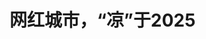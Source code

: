 <!DOCTYPE html>
<html lang="zh-CN">

<head>
    
<title>网红城市，“凉”于2025_腾讯新闻</title>
<meta name="keywords" content="网红城市,网红,荣昌,淄博,卤鹅,你不是一个人,天水,重庆,城市">
<meta name="description" content="在“网红城市”成为一个烂大街概念的年代，游客的体验阈值只会越来越高，传统的流量密码也会逐渐失效。      撰文丨熊志      2025年，又一个网红城市诞生了——重庆荣昌。      今年4月，....">
<meta name="author" content="腾讯网">
<meta name="copyright" content="Copyright 1998 - 2025 Tencent. All Rights Reserved">
<meta property="og:type" content="news" />

<meta property="og:title" content="网红城市，“凉”于2025_腾讯新闻" />
<meta property="og:description" content="在“网红城市”成为一个烂大街概念的年代，游客的体验阈值只会越来越高，传统的流量密码也会逐渐失效。      撰文丨熊志      2025年，又一个网红城市诞生了——重庆荣昌。      今年4月，...." />
<meta property="og:url" content="https://news.qq.com/rain/a/20250513A03TEJ00" />
<meta property="og:image" content="https://inews.gtimg.com/news_ls/OctgafJ1eeG1VM6Z_1aanmEsgdWn7JOp7bygckEW7y-YAAA_640330/0" />
<meta property="article:author" content="冰川思想库" />
<meta property="article:published_time" content="2025-05-13 11:33:02" />
<meta property="category" content="tech" />

<meta name="baidu-site-verification" content="jJeIJ5X7pP" />
    <meta charset="utf-8" />
<meta http-equiv="X-UA-Compatible" content="IE=Edge" />
<meta name="viewport" content="width=device-width, initial-scale=1, shrink-to-fit=no" />
<link rel="dns-prefetch" href="mat1.gtimg.com">
<link rel="dns-prefetch" href="i.news.qq.com">
<link rel="shortcut icon" href="https://mat1.gtimg.com/qqcdn/qqindex2021/favicon.ico">
<script nomodule="true" src="https://mat1.gtimg.com/qqcdn/qqindex2021/common-static/20240515201444/core3-37-1.min.js"></script>
<script>
  try {
    if (!window.IntersectionObserver) {
      var observerScript = document.createElement('script');
      observerScript.src = "https://mat1.gtimg.com/qqcdn/qqindex2021/common-static/20241024141058/intersection-observer-polyfill.js";
      document.head.appendChild(observerScript);
    }
  } catch (error) {}
</script>

<script>
  try {
    if (!Element.prototype.scrollTo) {
      var scrollScript = document.createElement('script');
      scrollScript.src = "https://mat1.gtimg.com/qqcdn/qqindex2021/common-static/20241025153001/scroll-behavior-polyfill.js";
      document.head.appendChild(scrollScript);
    }
  } catch (error) {}
</script>
<script>
  try {
    if ('scrollRestoration' in window.history) {
      window.history.scrollRestoration = 'manual';
    }
    window.isPcClient = Boolean(window.electron) && (
      window.navigator.userAgent.indexOf('pc-client') > 0 ||
      window.navigator.userAgent.indexOf('TencentNews') > 0
    );
  } catch {}
</script>
<script>
  try {
    if (window.isPcClient) {
      var bodyStyle = document.createElement('style');
      bodyStyle.innerText = 'body{ zoom: 0.95 }';
      document.head.appendChild(bodyStyle);
    }
  } catch {}
</script>
<script>
  window.DATA = {"url":"https://view.inews.qq.com/a/20250513A03TEJ00","article_id":"20250513A03TEJ00","article_type":"0","title":"网红城市，“凉”于2025","desc":"在“网红城市”成为一个烂大街概念的年代，游客的体验阈值只会越来越高，传统的流量密码也会逐渐失效。      撰文丨熊志      2025年，又一个网红城市诞生了——重庆荣昌。      今年4月，....","iNewsRecommendLevel":1,"abstract":"在“网红城市”成为一个烂大街概念的年代，游客的体验阈值只会越来越高，传统的流量密码也会逐渐失效。      撰文丨熊志      2025年，又一个网红城市诞生了——重庆荣昌。      今年4月，....","catalog1":"tech","ad_channel_sign":"tech","introduction":"","media":"冰川思想库","media_id":"5077623","pubtime":"2025-05-13 11:33:02","comment_id":"8411396376","political":0,"cmsId":"20250513A03TEJ00","cms_id":"20250513A03TEJ00","closeAllAd":0,"closeAllFavorite":false,"originContent":{"directory":{"ai_list":[{"desc":"网红城市荣昌的意外走红","link":"AIPOS_0"},{"desc":"网红城市整体降温现象","link":"AIPOS_1"},{"desc":"荣昌城市规模和人口情况","link":"AIPOS_2"}],"enable":1,"list":null},"key_points_show":["2025年，重庆荣昌因网红“甲亢哥”成为热门旅游目的地，五一假期接待游客234.5万人次，同比激增168.2%。","然而，网红城市如淄博、哈尔滨、天水等面临整体降温，孵化门槛越来越高，走红强度呈现趋势性衰减。","荣昌作为小城市，在卤鹅哥爆红后主动介入营销运作，提供宠客服务以延续热度。","另一方面，过度依赖流量经济会导致资源错配，加剧城市发展的结构性矛盾。","地方发展重心和资源投入重点应回归支柱产业，而非过度追求网红效应。"],"text":"\u003cdiv class=\"rich_media_content\"\u003e\u003c!--NO_AD_ERROR_5_1--\u003e\u003cp style=\"text-align: center\"\u003e\u003c!--IMG_0--\u003e\u003c/p\u003e\u003cp style=\"background-color: rgb(255, 255, 255); line-height: 1.5; margin-bottom: 28px; margin-left: 24px; margin-right: 24px; margin-top: 8px; padding: 0px; text-align: justify\"\u003e\u003cspan style=\"letter-spacing: 1px\"\u003e\u003cspan style=\"font-size: 18px\"\u003e\u003cspan style=\"color: rgb(104, 104, 104)\"\u003e\u003cspan style=\"background-color: rgb(247, 247, 247)\"\u003e在“网红城市”成为一个烂大街概念的年代，游客的体验阈值只会越来越高，传统的流量密码也会逐渐失效。\u003c/span\u003e\u003c/span\u003e\u003c/span\u003e\u003c/span\u003e\u003c/p\u003e\u003cp style=\"background-color: rgb(255, 255, 255); line-height: 2; margin-bottom: 18px; margin-left: 0px; margin-right: 0px; margin-top: 18px; padding: 0px; text-align: justify\"\u003e\u003c/p\u003e\u003cp style=\"background-color: rgb(255, 255, 255); line-height: 2; margin-bottom: 0px; margin-left: 8px; margin-right: 8px; margin-top: 0px; padding: 0px; text-align: justify\"\u003e\u003cspan style=\"letter-spacing: 1px\"\u003e\u003cspan style=\"font-size: 18px\"\u003e\u003cstrong\u003e\u003cspan style=\"color: rgb(62, 62, 62)\"\u003e\u003cspan style=\"background-color: rgb(255, 255, 255)\"\u003e撰文丨熊志\u003c/span\u003e\u003c/span\u003e\u003c/strong\u003e\u003c/span\u003e\u003c/span\u003e\u003c/p\u003e\u003cp style=\"background-color: rgb(255, 255, 255); line-height: 2; margin-bottom: 18px; margin-left: 0px; margin-right: 0px; margin-top: 18px; padding: 0px; text-align: justify\"\u003e\u003c/p\u003e\u003cp style=\"background-color: rgb(255, 255, 255); line-height: 2; margin-bottom: 0px; margin-left: 8px; margin-right: 8px; margin-top: 0px; padding: 0px; text-align: justify\"\u003e\u003cspan style=\"letter-spacing: 1px\"\u003e\u003cspan style=\"font-size: 18px\"\u003e\u003cspan style=\"color: rgb(47, 47, 47)\"\u003e\u003cspan style=\"background-color: rgb(255, 255, 255)\"\u003e2025年，又一个网红城市诞生了——重庆荣昌。\u003c/span\u003e\u003c/span\u003e\u003c/span\u003e\u003c/span\u003e\u003c/p\u003e\u003cp style=\"background-color: rgb(255, 255, 255); line-height: 2; margin-bottom: 18px; margin-left: 0px; margin-right: 0px; margin-top: 18px; padding: 0px; text-align: justify\"\u003e\u003c/p\u003e\u003cp style=\"background-color: rgb(255, 255, 255); line-height: 2; margin-bottom: 0px; margin-left: 8px; margin-right: 8px; margin-top: 0px; padding: 0px; text-align: justify\"\u003e\u003cspan style=\"letter-spacing: 1px\"\u003e\u003cspan style=\"font-size: 18px\"\u003e\u003cspan style=\"color: rgb(47, 47, 47)\"\u003e\u003cspan style=\"background-color: rgb(255, 255, 255)\"\u003e\u003c!--AIPOS_0--\u003e今年4月，重庆荣昌人林江，因五次跨城投喂网红“甲亢哥”受到关注，其投喂的“荣昌卤鹅”知名度迅速提升，成了爆款美食，荣昌也成为热门旅游目的地。\u003c/span\u003e\u003c/span\u003e\u003c/span\u003e\u003c/span\u003e\u003c/p\u003e\u003cp style=\"background-color: rgb(255, 255, 255); line-height: 2; margin-bottom: 18px; margin-left: 0px; margin-right: 0px; margin-top: 18px; padding: 0px; text-align: justify\"\u003e\u003c/p\u003e\u003cp style=\"background-color: rgb(255, 255, 255); line-height: 2; margin-bottom: 0px; margin-left: 8px; margin-right: 8px; margin-top: 0px; padding: 0px; text-align: justify\"\u003e\u003cspan style=\"letter-spacing: 1px\"\u003e\u003cspan style=\"font-size: 18px\"\u003e\u003cspan style=\"color: rgb(47, 47, 47)\"\u003e\u003cspan style=\"background-color: rgb(255, 255, 255)\"\u003e数据显示，\u003c/span\u003e\u003c/span\u003e\u003cstrong\u003e\u003cspan style=\"color: rgb(0, 66, 139)\"\u003e\u003cspan style=\"background-color: rgb(255, 255, 255)\"\u003e“五一”假期荣昌接待游客234.5万人次，同比激增168.2%；29万只卤鹅被抢购一空，销量暴涨752.53%；零售额突破20亿元，同比增幅达258%。\u003c/span\u003e\u003c/span\u003e\u003c/strong\u003e\u003c/span\u003e\u003c/span\u003e\u003c/p\u003e\u003cp style=\"background-color: rgb(255, 255, 255); line-height: 2; margin-bottom: 18px; margin-left: 0px; margin-right: 0px; margin-top: 18px; padding: 0px; text-align: justify\"\u003e\u003c/p\u003e\u003cp style=\"background-color: rgb(255, 255, 255); line-height: 2; margin-bottom: 0px; margin-left: 8px; margin-right: 8px; margin-top: 0px; padding: 0px; text-align: justify\"\u003e\u003cspan style=\"letter-spacing: 1px\"\u003e\u003cspan style=\"font-size: 18px\"\u003e\u003cspan style=\"color: rgb(47, 47, 47)\"\u003e\u003cspan style=\"background-color: rgb(255, 255, 255)\"\u003e“卤鹅哥”意外带来的泼天流量，让这座小城走红出圈，但\u003c!--AIPOS_1--\u003e从淄博烧烤的烟火升腾，到天水麻辣烫的热辣滚烫，2025年网红城市的整体降温，已成为不争的事实，其背后的扎心真相是，中小城市主导的文旅狂欢，正悄然走向式微。\u003c/span\u003e\u003c/span\u003e\u003c/span\u003e\u003c/span\u003e\u003c!--NO_AD_0--\u003e\u003c!--EOP_0--\u003e\u003c/p\u003e\u003c!--PARAGRAPH_0--\u003e\u003cp style=\"background-color: rgb(255, 255, 255); line-height: 2; margin-bottom: 18px; margin-left: 0px; margin-right: 0px; margin-top: 18px; padding: 0px; text-align: justify\"\u003e\u003c/p\u003e\u003ch1 style=\"line-height: 1.579; margin-bottom: 20px; margin-left: 0px; margin-right: 0px; margin-top: 20px; text-align: justify\"\u003e\u003c!--HPOS_0--\u003e\u003cstrong\u003e\u003cspan style=\"color: rgb(34, 34, 34)\"\u003e\u003cspan style=\"background-color: rgb(255, 255, 255)\"\u003e01\u003c/span\u003e\u003c/span\u003e\u003c/strong\u003e\u003c/h1\u003e\u003cp style=\"background-color: rgb(255, 255, 255); line-height: 2; margin-bottom: 18px; margin-left: 0px; margin-right: 0px; margin-top: 18px; padding: 0px; text-align: justify\"\u003e\u003c/p\u003e\u003cp style=\"background-color: rgb(255, 255, 255); line-height: 2; margin-bottom: 0px; margin-left: 8px; margin-right: 8px; margin-top: 0px; padding: 0px; text-align: justify\"\u003e\u003cspan style=\"letter-spacing: 1px\"\u003e\u003cspan style=\"font-size: 18px\"\u003e\u003cspan style=\"color: rgb(47, 47, 47)\"\u003e\u003cspan style=\"background-color: rgb(255, 255, 255)\"\u003e\u003c!--AIPOS_2--\u003e荣昌位于重庆最西边，到2015年才撤县设区。到2024年，荣昌全区的常住人口只有66.03万人，户籍人口数为83.1万人。也就是说，这是一个人口严重流失的小城市。\u003c/span\u003e\u003c/span\u003e\u003c/span\u003e\u003c/span\u003e\u003c/p\u003e\u003cp style=\"background-color: rgb(255, 255, 255); line-height: 2; margin-bottom: 18px; margin-left: 0px; margin-right: 0px; margin-top: 18px; padding: 0px; text-align: justify\"\u003e\u003c/p\u003e\u003cp style=\"background-color: rgb(255, 255, 255); line-height: 2; margin-bottom: 0px; margin-left: 8px; margin-right: 8px; margin-top: 0px; padding: 0px; text-align: justify\"\u003e\u003cspan style=\"letter-spacing: 1px\"\u003e\u003cspan style=\"font-size: 18px\"\u003e\u003cspan style=\"color: rgb(47, 47, 47)\"\u003e\u003cspan style=\"background-color: rgb(255, 255, 255)\"\u003e此次走红之前，提到荣昌，可能很多人都没听过它的名字，哪怕有特色卤鹅加持，其知名度和存在感依旧相当低。\u003c/span\u003e\u003c/span\u003e\u003c/span\u003e\u003c/span\u003e\u003c/p\u003e\u003cp style=\"background-color: rgb(255, 255, 255); line-height: 2; margin-bottom: 18px; margin-left: 0px; margin-right: 0px; margin-top: 18px; padding: 0px; text-align: justify\"\u003e\u003c/p\u003e\u003cp style=\"background-color: rgb(255, 255, 255); line-height: 2; margin-bottom: 0px; margin-left: 8px; margin-right: 8px; margin-top: 0px; padding: 0px; text-align: justify\"\u003e\u003cspan style=\"letter-spacing: 1px\"\u003e\u003cspan style=\"font-size: 18px\"\u003e\u003cspan style=\"color: rgb(47, 47, 47)\"\u003e\u003cspan style=\"background-color: rgb(255, 255, 255)\"\u003e所以，在“卤鹅哥”爆红之后，面对个体网红流量可能衍生的传播风险，当地并没有采取保守观望态度，而是主动介入进行营销运作。\u003c/span\u003e\u003c/span\u003e\u003cstrong\u003e\u003cspan style=\"color: rgb(0, 66, 139)\"\u003e\u003cspan style=\"background-color: rgb(255, 255, 255)\"\u003e当地主官甚至公开力挺“卤鹅哥”，“你不是一个人在战斗，全区人民都是你的后盾”。\u003c/span\u003e\u003c/span\u003e\u003c/strong\u003e\u003c/span\u003e\u003c/span\u003e\u003c!--NO_AD_1--\u003e\u003c!--EOP_1--\u003e\u003c/p\u003e\u003c!--PARAGRAPH_1--\u003e\u003cp style=\"background-color: rgb(255, 255, 255); line-height: 2; margin-bottom: 18px; margin-left: 0px; margin-right: 0px; margin-top: 18px; padding: 0px; text-align: justify\"\u003e\u003c/p\u003e\u003cp style=\"background-color: rgb(255, 255, 255); line-height: 2; margin-bottom: 0px; margin-left: 8px; margin-right: 8px; margin-top: 0px; padding: 0px; text-align: justify\"\u003e\u003cspan style=\"letter-spacing: 1px\"\u003e\u003cspan style=\"font-size: 18px\"\u003e\u003cspan style=\"color: rgb(47, 47, 47)\"\u003e\u003cspan style=\"background-color: rgb(255, 255, 255)\"\u003e荣昌的营销路数，和其他网红城市没有本质区别，主打的还是一个宠客，为外地慕名而来的游客提供情绪价值。\u003c/span\u003e\u003c/span\u003e\u003c/span\u003e\u003c/span\u003e\u003c/p\u003e\u003cp style=\"background-color: rgb(255, 255, 255); line-height: 2; margin-bottom: 18px; margin-left: 0px; margin-right: 0px; margin-top: 18px; padding: 0px; text-align: justify\"\u003e\u003c/p\u003e\u003cp style=\"background-color: rgb(255, 255, 255); line-height: 2; margin-bottom: 0px; margin-left: 8px; margin-right: 8px; margin-top: 0px; padding: 0px; text-align: justify\"\u003e\u003cspan style=\"letter-spacing: 1px\"\u003e\u003cspan style=\"font-size: 18px\"\u003e\u003cspan style=\"color: rgb(47, 47, 47)\"\u003e\u003cspan style=\"background-color: rgb(255, 255, 255)\"\u003e如公交免费，停车免费，旅游景点免门票等等。此外，当地还把机关食堂开放给游客，而根据报道，“五一”当天，就有近7000名游客挤爆荣昌政府食堂，吃掉了280盆米饭，超过1500斤猪肉，怒刷了一波存在感。\u003c/span\u003e\u003c/span\u003e\u003c/span\u003e\u003c/span\u003e\u003c!--NO_AD_2--\u003e\u003c!--EOP_2--\u003e\u003c/p\u003e\u003c!--PARAGRAPH_2--\u003e\u003cp style=\"background-color: rgb(255, 255, 255); line-height: 2; margin-bottom: 18px; margin-left: 0px; margin-right: 0px; margin-top: 18px; padding: 0px; text-align: justify\"\u003e\u003c/p\u003e\u003cp style=\"background-color: rgb(255, 255, 255); line-height: 2; margin-bottom: 0px; margin-left: 8px; margin-right: 8px; margin-top: 0px; padding: 0px; text-align: justify\"\u003e\u003cspan style=\"letter-spacing: 1px\"\u003e\u003cspan style=\"font-size: 18px\"\u003e\u003cstrong\u003e\u003cspan style=\"color: rgb(0, 66, 139)\"\u003e\u003cspan style=\"background-color: rgb(255, 255, 255)\"\u003e从籍籍无名的重庆小城，到现象级的流量焦点，荣昌以黑马之势出圈，成为2025年的第一个网红城市。\u003c/span\u003e\u003c/span\u003e\u003c/strong\u003e\u003c/span\u003e\u003c/span\u003e\u003c/p\u003e\u003cp style=\"background-color: rgb(255, 255, 255); line-height: 2; margin-bottom: 18px; margin-left: 0px; margin-right: 0px; margin-top: 18px; padding: 0px; text-align: justify\"\u003e\u003c/p\u003e\u003cp style=\"background-color: rgb(255, 255, 255); line-height: 2; margin-bottom: 0px; margin-left: 8px; margin-right: 8px; margin-top: 0px; padding: 0px; text-align: justify\"\u003e\u003cspan style=\"letter-spacing: 1px\"\u003e\u003cspan style=\"font-size: 18px\"\u003e\u003cspan style=\"color: rgb(47, 47, 47)\"\u003e\u003cspan style=\"background-color: rgb(255, 255, 255)\"\u003e但要论爆火的程度，和淄博、哈尔滨、天水等“前辈”相比，荣昌显然还差着一个等级。\u003c/span\u003e\u003c/span\u003e\u003c/span\u003e\u003c/span\u003e\u003c/p\u003e\u003cp style=\"background-color: rgb(255, 255, 255); line-height: 2; margin-bottom: 18px; margin-left: 0px; margin-right: 0px; margin-top: 18px; padding: 0px; text-align: justify\"\u003e\u003c/p\u003e\u003cp style=\"background-color: rgb(255, 255, 255); line-height: 2; margin-bottom: 0px; margin-left: 8px; margin-right: 8px; margin-top: 0px; padding: 0px; text-align: justify\"\u003e\u003cspan style=\"letter-spacing: 1px\"\u003e\u003cspan style=\"font-size: 18px\"\u003e\u003cspan style=\"color: rgb(47, 47, 47)\"\u003e\u003cspan style=\"background-color: rgb(255, 255, 255)\"\u003e这一方面是因为，荣昌城市规模、能级有限，游客接待容量存在天然上限，自然难以承载现象级流量潮的持续涌入。\u003c/span\u003e\u003c/span\u003e\u003c/span\u003e\u003c/span\u003e\u003c/p\u003e\u003cp style=\"background-color: rgb(255, 255, 255); line-height: 2; margin-bottom: 18px; margin-left: 0px; margin-right: 0px; margin-top: 18px; padding: 0px; text-align: justify\"\u003e\u003c/p\u003e\u003cp style=\"background-color: rgb(255, 255, 255); line-height: 2; margin-bottom: 0px; margin-left: 8px; margin-right: 8px; margin-top: 0px; padding: 0px; text-align: justify\"\u003e\u003cspan style=\"letter-spacing: 1px\"\u003e\u003cspan style=\"font-size: 18px\"\u003e\u003cspan style=\"color: rgb(47, 47, 47)\"\u003e\u003cspan style=\"background-color: rgb(255, 255, 255)\"\u003e另一方面在于，舆论营销的流量红利边际递减，网红城市的概念整体降温，后继者已经难以复制早期顶流城市破圈的盛况。\u003c/span\u003e\u003c/span\u003e\u003c/span\u003e\u003c/span\u003e\u003c/p\u003e\u003cp style=\"background-color: rgb(255, 255, 255); line-height: 2; margin-bottom: 18px; margin-left: 0px; margin-right: 0px; margin-top: 18px; padding: 0px; text-align: justify\"\u003e\u003c/p\u003e\u003ch1 style=\"line-height: 1.579; margin-bottom: 20px; margin-left: 0px; margin-right: 0px; margin-top: 20px; text-align: justify\"\u003e\u003c!--HPOS_1--\u003e\u003cstrong\u003e\u003cspan style=\"color: rgb(34, 34, 34)\"\u003e\u003cspan style=\"background-color: rgb(255, 255, 255)\"\u003e02\u003c/span\u003e\u003c/span\u003e\u003c/strong\u003e\u003c/h1\u003e\u003cp style=\"background-color: rgb(255, 255, 255); line-height: 2; margin-bottom: 18px; margin-left: 0px; margin-right: 0px; margin-top: 18px; padding: 0px; text-align: justify\"\u003e\u003c/p\u003e\u003cp style=\"background-color: rgb(255, 255, 255); line-height: 2; margin-bottom: 0px; margin-left: 8px; margin-right: 8px; margin-top: 0px; padding: 0px; text-align: justify\"\u003e\u003cspan style=\"letter-spacing: 1px\"\u003e\u003cspan style=\"font-size: 18px\"\u003e\u003cspan style=\"color: rgb(47, 47, 47)\"\u003e\u003cspan style=\"background-color: rgb(255, 255, 255)\"\u003e网红城市迎来整体降温，孵化门槛越来越高，且走红的强度出现趋势性衰减，这是流量经济和城市传播的规律使然。\u003c/span\u003e\u003c/span\u003e\u003c/span\u003e\u003c/span\u003e\u003c/p\u003e\u003cp style=\"background-color: rgb(255, 255, 255); line-height: 2; margin-bottom: 18px; margin-left: 0px; margin-right: 0px; margin-top: 18px; padding: 0px; text-align: justify\"\u003e\u003c/p\u003e\u003cp style=\"background-color: rgb(255, 255, 255); line-height: 2; margin-bottom: 0px; margin-left: 8px; margin-right: 8px; margin-top: 0px; padding: 0px; text-align: justify\"\u003e\u003cspan style=\"letter-spacing: 1px\"\u003e\u003cspan style=\"font-size: 18px\"\u003e\u003cspan style=\"color: rgb(47, 47, 47)\"\u003e\u003cspan style=\"background-color: rgb(255, 255, 255)\"\u003e像淄博、哈尔滨等城市爆火，且走红周期持续一两年，除了自身的资源禀赋、文旅部门营销得当等因素外，还有一个重要背景——\u003c/span\u003e\u003c/span\u003e\u003cstrong\u003e\u003cspan style=\"color: rgb(0, 66, 139)\"\u003e\u003cspan style=\"background-color: rgb(255, 255, 255)\"\u003e疫情期间被压抑的出行需求，管控放开后集中释放，形成报复性出游浪潮，为文旅市场提供了稳定的流量基础。\u003c/span\u003e\u003c/span\u003e\u003c/strong\u003e\u003c/span\u003e\u003c/span\u003e\u003c!--NO_AD_3--\u003e\u003c!--EOP_3--\u003e\u003c/p\u003e\u003c!--PARAGRAPH_3--\u003e\u003cp style=\"background-color: rgb(255, 255, 255); line-height: 2; margin-bottom: 18px; margin-left: 0px; margin-right: 0px; margin-top: 18px; padding: 0px; text-align: justify\"\u003e\u003c/p\u003e\u003cp style=\"background-color: rgb(255, 255, 255); line-height: 2; margin-bottom: 0px; margin-left: 8px; margin-right: 8px; margin-top: 0px; padding: 0px; text-align: justify\"\u003e\u003cspan style=\"letter-spacing: 1px\"\u003e\u003cspan style=\"font-size: 18px\"\u003e\u003cspan style=\"color: rgb(47, 47, 47)\"\u003e\u003cspan style=\"background-color: rgb(255, 255, 255)\"\u003e文旅流量积压的堰塞湖，经过两年已经基本释放完毕，那些新晋的网红城市，自然很难享受到淄博、哈尔滨的顶流待遇。\u003c/span\u003e\u003c/span\u003e\u003c/span\u003e\u003c/span\u003e\u003c/p\u003e\u003cp style=\"background-color: rgb(255, 255, 255); line-height: 2; margin-bottom: 18px; margin-left: 0px; margin-right: 0px; margin-top: 18px; padding: 0px; text-align: justify\"\u003e\u003c/p\u003e\u003cp style=\"background-color: rgb(255, 255, 255); line-height: 2; margin-bottom: 0px; margin-left: 8px; margin-right: 8px; margin-top: 0px; padding: 0px; text-align: justify\"\u003e\u003cspan style=\"letter-spacing: 1px\"\u003e\u003cspan style=\"font-size: 18px\"\u003e\u003cspan style=\"color: rgb(47, 47, 47)\"\u003e\u003cspan style=\"background-color: rgb(255, 255, 255)\"\u003e这些迅速走红的城市，其爆火路径往往并非源于创新文旅产品的推出，而是带有显著的偶然性与意外性。\u003c/span\u003e\u003c/span\u003e\u003c/span\u003e\u003c/span\u003e\u003c/p\u003e\u003cp style=\"background-color: rgb(255, 255, 255); line-height: 2; margin-bottom: 18px; margin-left: 0px; margin-right: 0px; margin-top: 18px; padding: 0px; text-align: justify\"\u003e\u003c/p\u003e\u003cp style=\"background-color: rgb(255, 255, 255); line-height: 2; margin-bottom: 0px; margin-left: 8px; margin-right: 8px; margin-top: 0px; padding: 0px; text-align: justify\"\u003e\u003cspan style=\"letter-spacing: 1px\"\u003e\u003cspan style=\"font-size: 18px\"\u003e\u003cspan style=\"color: rgb(47, 47, 47)\"\u003e\u003cspan style=\"background-color: rgb(255, 255, 255)\"\u003e淄博因大学生“特种兵”式旅游破圈，开封凭“王婆说媒”IP引爆话题，荣昌则借“卤鹅哥”现象走红网络。在这些偶然事件基础上，地方政府普遍通过宠客服务强化游客体验，试图延续热度。\u003c/span\u003e\u003c/span\u003e\u003c/span\u003e\u003c/span\u003e\u003c/p\u003e\u003cp style=\"background-color: rgb(255, 255, 255); line-height: 2; margin-bottom: 18px; margin-left: 0px; margin-right: 0px; margin-top: 18px; padding: 0px; text-align: justify\"\u003e\u003c/p\u003e\u003cp style=\"background-color: rgb(255, 255, 255); line-height: 2; margin-bottom: 0px; margin-left: 8px; margin-right: 8px; margin-top: 0px; padding: 0px; text-align: justify\"\u003e\u003cspan style=\"letter-spacing: 1px\"\u003e\u003cspan style=\"font-size: 18px\"\u003e\u003cstrong\u003e\u003cspan style=\"color: rgb(0, 66, 139)\"\u003e\u003cspan style=\"background-color: rgb(255, 255, 255)\"\u003e但不管如何变着花样提供情绪价值，本质上都是万变不离其宗。\u003c/span\u003e\u003c/span\u003e\u003c/strong\u003e\u003cspan style=\"color: rgb(34, 34, 34)\"\u003e\u003cspan style=\"background-color: rgb(255, 255, 255)\"\u003e对游客而言，模式化、套路化的营销策略，很容易造成审美疲劳，导致新鲜感下降。\u003c/span\u003e\u003c/span\u003e\u003c/span\u003e\u003c/span\u003e\u003c/p\u003e\u003cp style=\"background-color: rgb(255, 255, 255); line-height: 2; margin-bottom: 18px; margin-left: 0px; margin-right: 0px; margin-top: 18px; padding: 0px; text-align: justify\"\u003e\u003c/p\u003e\u003cp style=\"background-color: rgb(255, 255, 255); line-height: 2; margin-bottom: 0px; margin-left: 8px; margin-right: 8px; margin-top: 0px; padding: 0px; text-align: justify\"\u003e\u003cspan style=\"letter-spacing: 1px\"\u003e\u003cspan style=\"font-size: 18px\"\u003e\u003cspan style=\"color: rgb(47, 47, 47)\"\u003e\u003cspan style=\"background-color: rgb(255, 255, 255)\"\u003e在所有城市都在“争当网红”的时代，在“网红城市”成为一个烂大街概念的年代，游客的体验阈值只会越来越高，传统的流量密码也会逐渐失效。\u003c/span\u003e\u003c/span\u003e\u003c/span\u003e\u003c/span\u003e\u003c/p\u003e\u003cp style=\"background-color: rgb(255, 255, 255); line-height: 2; margin-bottom: 18px; margin-left: 0px; margin-right: 0px; margin-top: 18px; padding: 0px; text-align: justify\"\u003e\u003c/p\u003e\u003cp style=\"background-color: rgb(255, 255, 255); line-height: 2; margin-bottom: 0px; margin-left: 8px; margin-right: 8px; margin-top: 0px; padding: 0px; text-align: justify\"\u003e\u003cspan style=\"letter-spacing: 1px\"\u003e\u003cspan style=\"font-size: 18px\"\u003e\u003cspan style=\"color: rgb(47, 47, 47)\"\u003e\u003cspan style=\"background-color: rgb(255, 255, 255)\"\u003e当然，网红城市的降温，还有一个不容忽视的原因。\u003c/span\u003e\u003c/span\u003e\u003c/span\u003e\u003c/span\u003e\u003c/p\u003e\u003cp style=\"background-color: rgb(255, 255, 255); line-height: 2; margin-bottom: 18px; margin-left: 0px; margin-right: 0px; margin-top: 18px; padding: 0px; text-align: justify\"\u003e\u003c/p\u003e\u003cp style=\"background-color: rgb(255, 255, 255); line-height: 2; margin-bottom: 0px; margin-left: 8px; margin-right: 8px; margin-top: 0px; padding: 0px; text-align: justify\"\u003e\u003cspan style=\"letter-spacing: 1px\"\u003e\u003cspan style=\"font-size: 18px\"\u003e\u003cspan style=\"color: rgb(47, 47, 47)\"\u003e\u003cspan style=\"background-color: rgb(255, 255, 255)\"\u003e那些后发追赶却始终未能破圈的城市，尽管没有像淄博、哈尔滨那样，体验一把顶流的待遇，但却从它们身上，目睹了文旅流量经济的本质困境：\u003c/span\u003e\u003c/span\u003e\u003cstrong\u003e\u003cspan style=\"color: rgb(0, 66, 139)\"\u003e\u003cspan style=\"background-color: rgb(255, 255, 255)\"\u003e网红城市只是看着热闹，实则往往是“旺丁不旺财”。\u003c/span\u003e\u003c/span\u003e\u003c/strong\u003e\u003c/span\u003e\u003c/span\u003e\u003c/p\u003e\u003cp style=\"background-color: rgb(255, 255, 255); line-height: 2; margin-bottom: 18px; margin-left: 0px; margin-right: 0px; margin-top: 18px; padding: 0px; text-align: justify\"\u003e\u003c/p\u003e\u003cp style=\"background-color: rgb(255, 255, 255); line-height: 2; margin-bottom: 0px; margin-left: 8px; margin-right: 8px; margin-top: 0px; padding: 0px; text-align: justify\"\u003e\u003cspan style=\"letter-spacing: 1px\"\u003e\u003cspan style=\"font-size: 18px\"\u003e\u003cspan style=\"color: rgb(47, 47, 47)\"\u003e\u003cspan style=\"background-color: rgb(255, 255, 255)\"\u003e比如淄博2023年“五一”爆红，大批游客涌入，但当年上半年GDP同比增长只有5.3%，跑输5.5%的全国平均增速。2024年上半年爆火的哈尔滨，GDP同比增长只有2.5%，明显不及预期。\u003c/span\u003e\u003c/span\u003e\u003c/span\u003e\u003c/span\u003e\u003c/p\u003e\u003cp style=\"background-color: rgb(255, 255, 255); line-height: 2; margin-bottom: 18px; margin-left: 0px; margin-right: 0px; margin-top: 18px; padding: 0px; text-align: justify\"\u003e\u003c/p\u003e\u003cp style=\"background-color: rgb(255, 255, 255); line-height: 2; margin-bottom: 0px; margin-left: 8px; margin-right: 8px; margin-top: 0px; padding: 0px; text-align: justify\"\u003e\u003cspan style=\"letter-spacing: 1px\"\u003e\u003cspan style=\"font-size: 18px\"\u003e\u003cspan style=\"color: rgb(47, 47, 47)\"\u003e\u003cspan style=\"background-color: rgb(255, 255, 255)\"\u003e流量和产值倒挂，泼天流量无法转化成实质性的经济增量，但要维持网络热度，却动辄需要举全城之力，透支行政资源……这一真相戳破之后，其他城市在网红城市的营销上，可能会慢慢失去“ALL in”式投入的决心。\u003c/span\u003e\u003c/span\u003e\u003c/span\u003e\u003c/span\u003e\u003c!--NO_AD_4--\u003e\u003c!--EOP_4--\u003e\u003c/p\u003e\u003c!--PARAGRAPH_4--\u003e\u003cp style=\"background-color: rgb(255, 255, 255); line-height: 2; margin-bottom: 18px; margin-left: 0px; margin-right: 0px; margin-top: 18px; padding: 0px; text-align: justify\"\u003e\u003c/p\u003e\u003ch1 style=\"line-height: 1.579; margin-bottom: 20px; margin-left: 0px; margin-right: 0px; margin-top: 20px; text-align: justify\"\u003e\u003c!--HPOS_2--\u003e\u003cstrong\u003e\u003cspan style=\"color: rgb(34, 34, 34)\"\u003e\u003cspan style=\"background-color: rgb(255, 255, 255)\"\u003e03\u003c/span\u003e\u003c/span\u003e\u003c/strong\u003e\u003c/h1\u003e\u003cp style=\"background-color: rgb(255, 255, 255); line-height: 2; margin-bottom: 18px; margin-left: 0px; margin-right: 0px; margin-top: 18px; padding: 0px; text-align: justify\"\u003e\u003c/p\u003e\u003cp style=\"background-color: rgb(255, 255, 255); line-height: 2; margin-bottom: 0px; margin-left: 8px; margin-right: 8px; margin-top: 0px; padding: 0px; text-align: justify\"\u003e\u003cspan style=\"letter-spacing: 1px\"\u003e\u003cspan style=\"font-size: 18px\"\u003e\u003cspan style=\"color: rgb(47, 47, 47)\"\u003e\u003cspan style=\"background-color: rgb(255, 255, 255)\"\u003e以城市规模的视角来看，可以发现，网红城市背后的结构性分化。\u003c/span\u003e\u003c/span\u003e\u003c/span\u003e\u003c/span\u003e\u003c/p\u003e\u003cp style=\"background-color: rgb(255, 255, 255); line-height: 2; margin-bottom: 18px; margin-left: 0px; margin-right: 0px; margin-top: 18px; padding: 0px; text-align: justify\"\u003e\u003c/p\u003e\u003cp style=\"background-color: rgb(255, 255, 255); line-height: 2; margin-bottom: 0px; margin-left: 8px; margin-right: 8px; margin-top: 0px; padding: 0px; text-align: justify\"\u003e\u003cspan style=\"letter-spacing: 1px\"\u003e\u003cspan style=\"font-size: 18px\"\u003e\u003cspan style=\"color: rgb(47, 47, 47)\"\u003e\u003cspan style=\"background-color: rgb(255, 255, 255)\"\u003e像一二线大城市，根本不需要额外地去过度营销，它们本身就自带流量，而陷入网红城市营销焦虑的，或者说，\u003c/span\u003e\u003c/span\u003e\u003cstrong\u003e\u003cspan style=\"color: rgb(0, 66, 139)\"\u003e\u003cspan style=\"background-color: rgb(255, 255, 255)\"\u003e为了维持网络热度而分外“用力”的，往往是那些知名度不够高，经济基础相对薄弱的中小城市。\u003c/span\u003e\u003c/span\u003e\u003c/strong\u003e\u003c/span\u003e\u003c/span\u003e\u003c/p\u003e\u003cp style=\"background-color: rgb(255, 255, 255); line-height: 2; margin-bottom: 18px; margin-left: 0px; margin-right: 0px; margin-top: 18px; padding: 0px; text-align: justify\"\u003e\u003c/p\u003e\u003cp style=\"background-color: rgb(255, 255, 255); line-height: 2; margin-bottom: 0px; margin-left: 8px; margin-right: 8px; margin-top: 0px; padding: 0px; text-align: justify\"\u003e\u003cspan style=\"letter-spacing: 1px\"\u003e\u003cspan style=\"font-size: 18px\"\u003e\u003cspan style=\"color: rgb(47, 47, 47)\"\u003e\u003cspan style=\"background-color: rgb(255, 255, 255)\"\u003e以淄博为例，它是传统老工业基地，还是资源枯竭型城市，长期以来都面临着传统石油化工产业转型阵痛。\u003c/span\u003e\u003c/span\u003e\u003c/span\u003e\u003c/span\u003e\u003c/p\u003e\u003cp style=\"background-color: rgb(255, 255, 255); line-height: 2; margin-bottom: 18px; margin-left: 0px; margin-right: 0px; margin-top: 18px; padding: 0px; text-align: justify\"\u003e\u003c/p\u003e\u003cp style=\"background-color: rgb(255, 255, 255); line-height: 2; margin-bottom: 0px; margin-left: 8px; margin-right: 8px; margin-top: 0px; padding: 0px; text-align: justify\"\u003e\u003cspan style=\"letter-spacing: 1px\"\u003e\u003cspan style=\"font-size: 18px\"\u003e\u003cspan style=\"color: rgb(47, 47, 47)\"\u003e\u003cspan style=\"background-color: rgb(255, 255, 255)\"\u003e此次走红的荣昌，一直也都缺少像样的支柱产业，人口净流出高达20万左右，所以对于此次意外走红，当地主官才会像抓住救命稻草一样，不惜承担个人网红流量反噬的风险，以超常规力度开展城市营销。\u003c/span\u003e\u003c/span\u003e\u003c/span\u003e\u003c/span\u003e\u003c/p\u003e\u003cp style=\"background-color: rgb(255, 255, 255); line-height: 2; margin-bottom: 18px; margin-left: 0px; margin-right: 0px; margin-top: 18px; padding: 0px; text-align: justify\"\u003e\u003c/p\u003e\u003cp style=\"background-color: rgb(255, 255, 255); line-height: 2; margin-bottom: 0px; margin-left: 8px; margin-right: 8px; margin-top: 0px; padding: 0px; text-align: justify\"\u003e\u003cspan style=\"letter-spacing: 1px\"\u003e\u003cspan style=\"font-size: 18px\"\u003e\u003cspan style=\"color: rgb(47, 47, 47)\"\u003e\u003cspan style=\"background-color: rgb(255, 255, 255)\"\u003e这种困境折射出广大中小城市的集体焦虑。\u003c/span\u003e\u003c/span\u003e\u003c/span\u003e\u003c/span\u003e\u003c/p\u003e\u003cp style=\"background-color: rgb(255, 255, 255); line-height: 2; margin-bottom: 18px; margin-left: 0px; margin-right: 0px; margin-top: 18px; padding: 0px; text-align: justify\"\u003e\u003c/p\u003e\u003cp style=\"background-color: rgb(255, 255, 255); line-height: 2; margin-bottom: 0px; margin-left: 8px; margin-right: 8px; margin-top: 0px; padding: 0px; text-align: justify\"\u003e\u003cspan style=\"letter-spacing: 1px\"\u003e\u003cspan style=\"font-size: 18px\"\u003e\u003cspan style=\"color: rgb(47, 47, 47)\"\u003e\u003cspan style=\"background-color: rgb(255, 255, 255)\"\u003e2010年到2020年间，国内近60%的普通地级市，出现了人口下降的趋势，其中有1/3左右城市的降幅在10%以上。淄博、鹤岗、天水、荣昌等地，莫不是如此。\u003c/span\u003e\u003c/span\u003e\u003c/span\u003e\u003c/span\u003e\u003c/p\u003e\u003cp style=\"background-color: rgb(255, 255, 255); line-height: 2; margin-bottom: 18px; margin-left: 0px; margin-right: 0px; margin-top: 18px; padding: 0px; text-align: justify\"\u003e\u003c/p\u003e\u003cp style=\"background-color: rgb(255, 255, 255); line-height: 2; margin-bottom: 0px; margin-left: 8px; margin-right: 8px; margin-top: 0px; padding: 0px; text-align: justify\"\u003e\u003cspan style=\"letter-spacing: 1px\"\u003e\u003cspan style=\"font-size: 18px\"\u003e\u003cspan style=\"color: rgb(47, 47, 47)\"\u003e\u003cspan style=\"background-color: rgb(255, 255, 255)\"\u003e一方面，它们缺少支柱产业，经济增长没有有力抓手，在互联网上长期是小透明的状态，面临人口流失的困境，对于出圈的渴望程度很高，寄希望于一夜爆火来逆天改命。\u003c/span\u003e\u003c/span\u003e\u003c/span\u003e\u003c/span\u003e\u003c/p\u003e\u003cp style=\"background-color: rgb(255, 255, 255); line-height: 2; margin-bottom: 18px; margin-left: 0px; margin-right: 0px; margin-top: 18px; padding: 0px; text-align: justify\"\u003e\u003c/p\u003e\u003cp style=\"background-color: rgb(255, 255, 255); line-height: 2; margin-bottom: 0px; margin-left: 8px; margin-right: 8px; margin-top: 0px; padding: 0px; text-align: justify\"\u003e\u003cspan style=\"letter-spacing: 1px\"\u003e\u003cspan style=\"font-size: 18px\"\u003e\u003cspan style=\"color: rgb(47, 47, 47)\"\u003e\u003cspan style=\"background-color: rgb(255, 255, 255)\"\u003e另一方面，过度依赖流量经济，以至于在城市营销上的用力过猛，动辄举全城投入到经济转化率低的领域，又会导致资源的错配，加剧城市发展的结构性矛盾。\u003c/span\u003e\u003c/span\u003e\u003c/span\u003e\u003c/span\u003e\u003c/p\u003e\u003cp style=\"background-color: rgb(255, 255, 255); line-height: 2; margin-bottom: 18px; margin-left: 0px; margin-right: 0px; margin-top: 18px; padding: 0px; text-align: justify\"\u003e\u003c/p\u003e\u003cp style=\"background-color: rgb(255, 255, 255); line-height: 2; margin-bottom: 0px; margin-left: 8px; margin-right: 8px; margin-top: 0px; padding: 0px; text-align: justify\"\u003e\u003cspan style=\"letter-spacing: 1px\"\u003e\u003cspan style=\"font-size: 18px\"\u003e\u003cstrong\u003e\u003cspan style=\"color: rgb(0, 66, 139)\"\u003e\u003cspan style=\"background-color: rgb(255, 255, 255)\"\u003e文旅流量的能见度高，容易被当成一种政绩展示。\u003c/span\u003e\u003c/span\u003e\u003c/strong\u003e\u003cspan style=\"color: rgb(34, 34, 34)\"\u003e\u003cspan style=\"background-color: rgb(255, 255, 255)\"\u003e但经过几年的演变，网红城市迎来集体降温，走红越来越难，大红大紫也越来越难，这会让越来越多的地方如梦初醒，认识到短期主义发展模式的巨大局限。\u003c/span\u003e\u003c/span\u003e\u003c/span\u003e\u003c/span\u003e\u003c/p\u003e\u003cp style=\"background-color: rgb(255, 255, 255); line-height: 2; margin-bottom: 18px; margin-left: 0px; margin-right: 0px; margin-top: 18px; padding: 0px; text-align: justify\"\u003e\u003c/p\u003e\u003cp style=\"background-color: rgb(255, 255, 255); line-height: 2; margin-bottom: 0px; margin-left: 8px; margin-right: 8px; margin-top: 0px; padding: 0px; text-align: justify\"\u003e\u003cspan style=\"letter-spacing: 1px\"\u003e\u003cspan style=\"font-size: 18px\"\u003e\u003cspan style=\"color: rgb(47, 47, 47)\"\u003e\u003cspan style=\"background-color: rgb(255, 255, 255)\"\u003e说到底，流量经济不是一门长久生意。地方的发展重心，和资源投入的重点，还是要回到支柱产业上来。\u003c/span\u003e\u003c/span\u003e\u003c/span\u003e\u003c/span\u003e\u003c/p\u003e\u003cp style=\"background-color: rgb(255, 255, 255); line-height: 2; margin-bottom: 18px; margin-left: 0px; margin-right: 0px; margin-top: 18px; padding: 0px; text-align: justify\"\u003e\u003c/p\u003e\u003cp style=\"background-color: rgb(255, 255, 255); line-height: 1.5; margin-bottom: 0px; margin-left: 8px; margin-right: 8px; margin-top: 0px; padding: 0px; text-align: justify\"\u003e\u003cspan style=\"letter-spacing: 1px\"\u003e\u003cspan style=\"font-size: 18px\"\u003e\u003cspan style=\"color: rgb(104, 104, 104)\"\u003e\u003cspan style=\"background-color: rgb(255, 255, 255)\"\u003e*本文为冰川思想库原创文章，未经授权禁止转载，否则追究相关法律责任\u003c/span\u003e\u003c/span\u003e\u003c/span\u003e\u003c/span\u003e\u003c/p\u003e\u003cdiv powered-by=\"qqnews_ex-editor\"\u003e\u003c/div\u003e\u003cstyle\u003e.rich_media_content{--news-tabel-th-night-color: #444444;--news-font-day-color: #333;--news-font-night-color: #d9d9d9;--news-bottom-distance: 22px}.rich_media_content p:not([data-exeditor-arbitrary-box=image-box]){letter-spacing:.5px;line-height:30px;margin-bottom:var(--news-bottom-distance);word-wrap:break-word}.rich_media_content{color:var(--news-font-day-color);font-size:18px}@media(prefers-color-scheme:dark){body:not([data-weui-theme=light]):not([dark-mode-disable=true]) .rich_media_content p:not([data-exeditor-arbitrary-box=image-box]){letter-spacing:.5px;line-height:30px;margin-bottom:var(--news-bottom-distance);word-wrap:break-word}body:not([data-weui-theme=light]):not([dark-mode-disable=true]) .rich_media_content{color:var(--news-font-night-color)}}.data_color_scheme_dark .rich_media_content p:not([data-exeditor-arbitrary-box=image-box]){letter-spacing:.5px;line-height:30px;margin-bottom:var(--news-bottom-distance);word-wrap:break-word}.data_color_scheme_dark .rich_media_content{color:var(--news-font-night-color)}.data_color_scheme_dark .rich_media_content{font-size:18px}.rich_media_content p[data-exeditor-arbitrary-box=image-box]{margin-bottom:11px}.rich_media_content\u003ediv:not(.qnt-video),.rich_media_content\u003esection{margin-bottom:var(--news-bottom-distance)}.rich_media_content hr{margin-bottom:var(--news-bottom-distance)}.rich_media_content .link_list{margin:0;margin-top:20px;min-height:0!important}.rich_media_content blockquote{background:#f9f9f9;border-left:6px solid #ccc;margin:1.5em 10px;padding:.5em 10px}.rich_media_content blockquote p{margin-bottom:0!important}.data_color_scheme_dark .rich_media_content blockquote{background:#323232}@media(prefers-color-scheme:dark){body:not([data-weui-theme=light]):not([dark-mode-disable=true]) .rich_media_content blockquote{background:#323232}}.rich_media_content ol[data-ex-list]{--ol-start: 1;--ol-list-style-type: decimal;list-style-type:none;counter-reset:olCounter calc(var(--ol-start,1) - 1);position:relative}.rich_media_content ol[data-ex-list]\u003eli\u003e:first-child::before{content:counter(olCounter,var(--ol-list-style-type)) '. ';counter-increment:olCounter;font-variant-numeric:tabular-nums;display:inline-block}.rich_media_content ul[data-ex-list]{--ul-list-style-type: circle;list-style-type:none;position:relative}.rich_media_content ul[data-ex-list].nonUnicode-list-style-type\u003eli\u003e:first-child::before{content:var(--ul-list-style-type) ' ';font-variant-numeric:tabular-nums;display:inline-block;transform:scale(0.5)}.rich_media_content ul[data-ex-list].unicode-list-style-type\u003eli\u003e:first-child::before{content:var(--ul-list-style-type) ' ';font-variant-numeric:tabular-nums;display:inline-block;transform:scale(0.8)}.rich_media_content ol:not([data-ex-list]){padding-left:revert}.rich_media_content ul:not([data-ex-list]){padding-left:revert}.rich_media_content table{display:table;border-collapse:collapse;margin-bottom:var(--news-bottom-distance)}.rich_media_content table th,.rich_media_content table td{word-wrap:break-word;border:1px solid #ddd;white-space:nowrap;padding:2px 5px}.rich_media_content table th{font-weight:700;background-color:#f0f0f0;text-align:left}.rich_media_content table p{margin-bottom:0!important}.data_color_scheme_dark .rich_media_content table th{background:var(--news-tabel-th-night-color)}@media(prefers-color-scheme:dark){body:not([data-weui-theme=light]):not([dark-mode-disable=true]) .rich_media_content table th{background:var(--news-tabel-th-night-color)}}.rich_media_content .qqnews_image_desc,.rich_media_content p[type=om-image-desc]{line-height:20px!important;text-align:center!important;font-size:14px!important;color:#666!important}.rich_media_content div[data-exeditor-arbitrary-box=wrap]:not([data-exeditor-arbitrary-box-special-style]){max-width:100%}.rich_media_content .qqnews-content{--wmfont: 0;--wmcolor: transparent;font-size:var(--wmfont);color:var(--wmcolor);line-height:var(--wmfont)!important;margin-bottom:var(--wmfont)!important}.rich_media_content .qqnews_sign_emphasis{background:#f7f7f7}.rich_media_content .qqnews_sign_emphasis ol{word-wrap:break-word;border:none;color:#5c5c5c;line-height:28px;list-style:none;margin:14px 0 6px;padding:16px 15px 4px}.rich_media_content .qqnews_sign_emphasis p{margin-bottom:12px!important}.rich_media_content .qqnews_sign_emphasis ol\u003eli\u003ep{padding-left:30px}.rich_media_content .qqnews_sign_emphasis ol\u003eli{list-style:none}.rich_media_content .qqnews_sign_emphasis ol\u003eli\u003ep:first-child::before{margin-left:-30px;content:counter(olCounter,decimal) ''!important;counter-increment:olCounter!important;font-variant-numeric:tabular-nums!important;background:#37f;border-radius:2px;color:#fff;font-size:15px;font-style:normal;text-align:center;line-height:18px;width:18px;height:18px;margin-right:12px;position:relative;top:-1px}.data_color_scheme_dark .rich_media_content .qqnews_sign_emphasis{background:#262626}.data_color_scheme_dark .rich_media_content .qqnews_sign_emphasis ol\u003eli\u003ep{color:#a9a9a9}@media(prefers-color-scheme:dark){body:not([data-weui-theme=light]):not([dark-mode-disable=true]) .rich_media_content .qqnews_sign_emphasis{background:#262626}body:not([data-weui-theme=light]):not([dark-mode-disable=true]) .rich_media_content .qqnews_sign_emphasis ol\u003eli\u003ep{color:#a9a9a9}}.rich_media_content h1,.rich_media_content h2,.rich_media_content h3,.rich_media_content h4,.rich_media_content h5,.rich_media_content h6{margin-bottom:var(--news-bottom-distance);font-weight:700}.rich_media_content h1{font-size:20px}.rich_media_content h2,.rich_media_content h3{font-size:19px}.rich_media_content h4,.rich_media_content h5,.rich_media_content h6{font-size:18px}.rich_media_content li:empty{display:none}.rich_media_content ul,.rich_media_content ol{margin-bottom:var(--news-bottom-distance)}.rich_media_content div\u003ep:only-child{margin-bottom:0!important}.rich_media_content .cms-cke-widget-title-wrap p{margin-bottom:0!important}\u003c/style\u003e\u003c/div\u003e","version":"v2"},"originAttribute":{"IMG_0":{"bigOrigUrl":"https://inews.gtimg.com/news_bt/OAizn7pHYXdTsOOiJo98C9tvnJTyylPVa8FOli3cVzC6QAA/0","compressUrl":"https://inews.gtimg.com/news_bt/OAizn7pHYXdTsOOiJo98C9tvnJTyylPVa8FOli3cVzC6QAA/641","desc":"","fullPic":"1","height":427,"imgurl0":"https://inews.gtimg.com/news_bt/OAizn7pHYXdTsOOiJo98C9tvnJTyylPVa8FOli3cVzC6QAA/0","imgurl1000":"https://inews.gtimg.com/news_bt/OAizn7pHYXdTsOOiJo98C9tvnJTyylPVa8FOli3cVzC6QAA/1000","islong":0,"origUrl":"https://inews.gtimg.com/news_bt/OAizn7pHYXdTsOOiJo98C9tvnJTyylPVa8FOli3cVzC6QAA/641","size":301,"style":"display: inline-block; max-width: 100%; width: 100%","thumb":"https://inews.gtimg.com/news_bt/OAizn7pHYXdTsOOiJo98C9tvnJTyylPVa8FOli3cVzC6QAA_181x181s/0","url":"https://inews.gtimg.com/news_bt/OAizn7pHYXdTsOOiJo98C9tvnJTyylPVa8FOli3cVzC6QAA/641","width":640}},"selfDeclare":{"declare":"个人观点，仅供参考","id":2},"userAddress":"浙江","card":{"chlid":"5077623","chlname":"冰川思想库","desc":"汇聚思想，分享锐见。","icon":"http://inews.gtimg.com/newsapp_ls/0/875864416_200200/0","msgEntry":1,"uin":"ecc907ed2c32ada9a62941dc6d7e9df52f","update_frequency":"1747107182","vip_desc":"冰川思想库官方账号","vip_icon_night":"http://inews.gtimg.com/newsapp_ls/0/14876049528/0","vip_place":"left","vip_type":"30013","vip_icon":"http://inews.gtimg.com/newsapp_ls/0/14876049251/0","vip_type_new":"30013","suid":"8QMf2Hpa6Icduj3d","liveInfo":{},"cpLevel":1},"interationCount":{"like":40,"collect":38,"share":24},"payment_info":{"is_free_to_read":0,"need_pay":0,"pay_type":"","text_free_percent":0},"article_is_pay":false,"payment_column_info_v1":{"is_column_pay":false,"read_count_all":0},"tag_info_item":null,"contentWordsNum":2083,"extraProperty":{"FeedbackDetailDisableInsert":0,"zanSkinType":""},"relateWelfare":{},"aiSwitch":true,"isOversize":false,"videoArr":[]};
</script>
<script>
  window.channelInfo = {"channelConfig":{"channelNav":[{"_auto_id":"1","active_alien_img":"","alien_img":"","channel_id":"news_news_home","is_local":"0","link":"https://www.qq.com","name_cn":"首页","name_en":"home"},{"_auto_id":"2","active_alien_img":"","alien_img":"","channel_id":"news_news_top","is_local":"0","link":"","name_cn":"要闻","name_en":"news"},{"_auto_id":"4","active_alien_img":"","alien_img":"","channel_id":"news_news_bj","is_local":"1","link":"","name_cn":"北京","name_en":"bj"},{"_auto_id":"5","active_alien_img":"","alien_img":"","channel_id":"news_news_finance","is_local":"0","link":"","name_cn":"财经","name_en":"finance"},{"_auto_id":"6","active_alien_img":"","alien_img":"","channel_id":"news_news_tech","is_local":"0","link":"","name_cn":"科技","name_en":"tech"},{"_auto_id":"7","active_alien_img":"","alien_img":"","channel_id":"tv","is_local":"0","link":"https://v.qq.com/channel/tv/?ptag=qqnews","name_cn":"电视剧","name_en":"tv"},{"_auto_id":"8","active_alien_img":"","alien_img":"","channel_id":"news_news_qa","is_local":"0","link":"","name_cn":"热问","name_en":"qa"},{"_auto_id":"9","active_alien_img":"","alien_img":"","channel_id":"news_news_ent","is_local":"0","link":"","name_cn":"娱乐","name_en":"ent"},{"_auto_id":"10","active_alien_img":"","alien_img":"","channel_id":"variety","is_local":"0","link":"https://v.qq.com/channel/variety/?ptag=qqnews","name_cn":"综艺","name_en":"variety"},{"_auto_id":"11","active_alien_img":"","alien_img":"","channel_id":"news_news_sports","is_local":"0","link":"","name_cn":"体育","name_en":"sports"},{"_auto_id":"13","active_alien_img":"","alien_img":"","channel_id":"news_news_nba","is_local":"0","link":"","name_cn":"NBA","name_en":"nba"},{"_auto_id":"14","active_alien_img":"","alien_img":"","channel_id":"news_news_world","is_local":"0","link":"","name_cn":"国际","name_en":"world"},{"_auto_id":"15","active_alien_img":"","alien_img":"","channel_id":"news_news_mil","is_local":"0","link":"","name_cn":"军事","name_en":"milite"},{"_auto_id":"16","active_alien_img":"","alien_img":"","channel_id":"news_news_auto","is_local":"0","link":"","name_cn":"汽车","name_en":"auto"},{"_auto_id":"17","active_alien_img":"","alien_img":"","channel_id":"news_news_house","is_local":"0","link":"","name_cn":"房产","name_en":"house"},{"_auto_id":"18","active_alien_img":"","alien_img":"","channel_id":"news_news_edu","is_local":"0","link":"","name_cn":"教育","name_en":"edu"},{"_auto_id":"19","active_alien_img":"","alien_img":"","channel_id":"news_news_antip","is_local":"0","link":"","name_cn":"健康","name_en":"health"},{"_auto_id":"20","active_alien_img":"","alien_img":"","channel_id":"news_news_video","is_local":"0","link":"","name_cn":"视频","name_en":"video"},{"_auto_id":"21","active_alien_img":"","alien_img":"","channel_id":"news_news_game","is_local":"0","link":"","name_cn":"游戏","name_en":"games"},{"_auto_id":"22","active_alien_img":"","alien_img":"","channel_id":"news_news_nchupin","is_local":"0","link":"","name_cn":"眼界","name_en":"chupin"},{"_auto_id":"24","active_alien_img":"","alien_img":"","channel_id":"news_news_football","is_local":"0","link":"","name_cn":"足球","name_en":"football"},{"_auto_id":"25","active_alien_img":"","alien_img":"","channel_id":"news_news_kepu","is_local":"0","link":"","name_cn":"科学","name_en":"kepu"},{"_auto_id":"26","active_alien_img":"","alien_img":"","channel_id":"news_news_digi","is_local":"0","link":"","name_cn":"数码","name_en":"digi"},{"_auto_id":"28","active_alien_img":"","alien_img":"","channel_id":"ymzx","is_local":"0","link":"https://gamer.qq.com/v2/cloudgame/game/96897?ichannel=txxwpc0Ftxxwpc1","name_cn":"元梦之星","name_en":"news_news_ymzx"},{"_auto_id":"31","active_alien_img":"","alien_img":"","channel_id":"movie","is_local":"0","link":"https://v.qq.com/channel/movie/?ptag=qqnews","name_cn":"电影","name_en":"movie"},{"_auto_id":"32","active_alien_img":"","alien_img":"","channel_id":"news_news_esport","is_local":"0","link":"","name_cn":"电竞","name_en":"esport"},{"_auto_id":"34","active_alien_img":"","alien_img":"","channel_id":"news_news_history","is_local":"0","link":"","name_cn":"历史","name_en":"history"},{"_auto_id":"35","active_alien_img":"","alien_img":"","channel_id":"news_news_baby","is_local":"0","link":"","name_cn":"育儿","name_en":"baby"},{"_auto_id":"36","active_alien_img":"","alien_img":"","channel_id":"hbjy","is_local":"0","link":"https://gp.qq.com/act/a20250421mnqlx/news.shtml","name_cn":"和平精英","name_en":"news_news_hbjy"},{"_auto_id":"37","active_alien_img":"","alien_img":"","channel_id":"cloud_gamer","is_local":"0","link":"https://gamer.qq.com/?ichannel=txxwpc0Ftxxwpc1","name_cn":"云游戏","name_en":"cloud_gamer"},{"_auto_id":"38","active_alien_img":"","alien_img":"","channel_id":"news_news_lic","is_local":"0","link":"","name_cn":"理财","name_en":"finance_licai"},{"_auto_id":"39","active_alien_img":"","alien_img":"","channel_id":"news_news_istock","is_local":"0","link":"","name_cn":"股票","name_en":"finance_stock"},{"_auto_id":"40","active_alien_img":"","alien_img":"","channel_id":"ren_min_shi_pin","is_local":"0","link":"https://news.qq.com/omn/author/8QMd3Hld74cbujbY?tab=om_video","name_cn":"人民视频","name_en":"ren_min_shi_pin"},{"_auto_id":"41","active_alien_img":"","alien_img":"","channel_id":"news_news_weather","is_local":"0","link":"https://tianqi.qq.com/index.htm","name_cn":"天气","name_en":"weather"}]}};
</script>
<script>
  window.articleConfig = {"rightConfig":[{"_auto_id":"1","category_key":"default","modules":"{\"moduleList\":[{\"title\":\"作者其他文章\",\"id\":\"user_article\"},{\"title\":\"精选视频\",\"id\":\"video_album\",\"videoType\":\"tag\",\"videoId\":\"aUepxrtchGM=\",\"isSticky\":0},{\"title\":\"下载条\",\"id\":\"download_banner\",\"isSticky\":1},{\"title\":\"热点榜\",\"id\":\"hot_rank_list\",\"isSticky\":1},{\"title\":\"广告推广\",\"id\":\"ssp_ad_module\",\"category\":\"ad_ssp\",\"loid\":\"109\",\"isSticky\":1},{\"title\":\"广告推广位\",\"id\":\"c2s_ad_module\",\"category\":\"right_c2s\",\"path\":\"QQcom_all_Rectangle-1|QQcom_all_Rectangle-2|QQcom_all_Rectangle-3\",\"isSticky\":1}]}"},{"_auto_id":"2","category_key":"ent","modules":"{\"moduleList\":[{\"title\":\"作者其他文章\",\"id\":\"user_article\"},{\"title\":\"精选视频\",\"id\":\"video_album\",\"videoType\":\"tag\",\"videoId\":\"aUepxrtchGM=\"},{\"title\":\"下载条\",\"id\":\"download_banner\",\"isSticky\":1},{\"title\":\"热点榜\",\"id\":\"hot_rank_list\",\"isSticky\":1},{\"title\":\"广告推广\",\"id\":\"ssp_ad_module\",\"category\":\"ad_ssp\",\"loid\":\"109\",\"isSticky\":1},{\"title\":\"广告推广\",\"id\":\"ssp_ad_module\",\"category\":\"ad_ssp\",\"loid\":\"117\",\"isSticky\":1}]}"},{"_auto_id":"3","category_key":"game","modules":"{\"moduleList\":[{\"title\":\"作者其他文章\",\"id\":\"user_article\"},{\"title\":\"精选视频\",\"id\":\"video_album\",\"videoType\":\"tag\",\"videoId\":\"aUepxrtchGM=\"},{\"title\":\"热门游戏\",\"id\":\"recommend_game\",\"isSticky\":0},{\"title\":\"下载条\",\"id\":\"download_banner\",\"isSticky\":1},{\"title\":\"热点榜\",\"id\":\"hot_rank_list\",\"isSticky\":1},{\"title\":\"广告推广\",\"id\":\"ssp_ad_module\",\"category\":\"ad_ssp\",\"loid\":\"109\",\"isSticky\":1},{\"title\":\"广告推广位\",\"id\":\"c2s_ad_module\",\"category\":\"right_c2s\",\"path\":\"QQcom_all_Rectangle-1|QQcom_all_Rectangle-2|QQcom_all_Rectangle-3\",\"isSticky\":1}]}"},{"_auto_id":"4","category_key":"tech","modules":"{\"moduleList\":[{\"title\":\"作者其他文章\",\"id\":\"user_article\"},{\"title\":\"精选视频\",\"id\":\"video_album\",\"videoType\":\"tag\",\"videoId\":\"aUepxrtchGM=\"},{\"title\":\"下载条\",\"id\":\"download_banner\",\"isSticky\":1},{\"title\":\"热点榜\",\"id\":\"hot_rank_list\",\"isSticky\":1},{\"title\":\"广告推广\",\"id\":\"ssp_ad_module\",\"category\":\"ad_ssp\",\"loid\":\"109\",\"isSticky\":1},{\"title\":\"广告推广位\",\"id\":\"c2s_ad_module\",\"category\":\"right_c2s\",\"path\":\"QQcom_all_Rectangle-1|QQcom_all_Rectangle-2|QQcom_all_Rectangle-3\",\"isSticky\":1}]}"},{"_auto_id":"5","category_key":"finance","modules":"{\"moduleList\":[{\"title\":\"作者其他文章\",\"id\":\"user_article\"},{\"title\":\"精选视频\",\"id\":\"video_album\",\"videoType\":\"tag\",\"videoId\":\"aUepxrtchGM=\"},{\"title\":\"下载条\",\"id\":\"download_banner\",\"isSticky\":1},{\"title\":\"热点榜\",\"id\":\"hot_rank_list\",\"isSticky\":1},{\"title\":\"广告推广\",\"id\":\"ssp_ad_module\",\"category\":\"ad_ssp\",\"loid\":\"109\",\"isSticky\":1},{\"title\":\"广告推广位\",\"id\":\"c2s_ad_module\",\"category\":\"right_c2s\",\"path\":\"QQcom_all_Rectangle-1|QQcom_all_Rectangle-2|QQcom_all_Rectangle-3\",\"isSticky\":1}]}"},{"_auto_id":"6","category_key":"news","modules":"{\"moduleList\":[{\"title\":\"作者其他文章\",\"id\":\"user_article\"},{\"title\":\"精选视频\",\"id\":\"video_album\",\"videoType\":\"tag\",\"videoId\":\"aUepxrtchGM=\"},{\"title\":\"下载条\",\"id\":\"download_banner\",\"isSticky\":1},{\"title\":\"热点榜\",\"id\":\"hot_rank_list\",\"isSticky\":1},{\"title\":\"广告推广\",\"id\":\"ssp_ad_module\",\"category\":\"ad_ssp\",\"loid\":\"109\",\"isSticky\":1},{\"title\":\"广告推广位\",\"id\":\"c2s_ad_module\",\"category\":\"right_c2s\",\"path\":\"QQcom_all_Rectangle-1|QQcom_all_Rectangle-2|QQcom_all_Rectangle-3\",\"isSticky\":1}]}"},{"_auto_id":"7","category_key":"fashion","modules":"{\"moduleList\":[{\"title\":\"作者其他文章\",\"id\":\"user_article\"},{\"title\":\"精选视频\",\"id\":\"video_album\",\"videoType\":\"tag\",\"videoId\":\"aUepxrtchGM=\"},{\"title\":\"下载条\",\"id\":\"download_banner\",\"isSticky\":1},{\"title\":\"热点榜\",\"id\":\"hot_rank_list\",\"isSticky\":1},{\"title\":\"广告推广\",\"id\":\"ssp_ad_module\",\"category\":\"ad_ssp\",\"loid\":\"109\",\"isSticky\":1},{\"title\":\"广告推广位\",\"id\":\"c2s_ad_module\",\"category\":\"right_c2s\",\"path\":\"QQcom_all_Rectangle-1|QQcom_all_Rectangle-2|QQcom_all_Rectangle-3\",\"isSticky\":1}]}"},{"_auto_id":"8","category_key":"sports","modules":"{\"moduleList\":[{\"title\":\"作者其他文章\",\"id\":\"user_article\"},{\"title\":\"精选视频\",\"id\":\"video_album\",\"videoType\":\"tag\",\"videoId\":\"aUepxrtchGM=\"},{\"title\":\"下载条\",\"id\":\"download_banner\",\"isSticky\":1},{\"title\":\"热点榜\",\"id\":\"hot_rank_list\",\"isSticky\":1},{\"title\":\"广告推广\",\"id\":\"ssp_ad_module\",\"category\":\"ad_ssp\",\"loid\":\"109\",\"isSticky\":1},{\"title\":\"广告推广位\",\"id\":\"c2s_ad_module\",\"category\":\"right_c2s\",\"path\":\"QQcom_all_Rectangle-1|QQcom_all_Rectangle-2|QQcom_all_Rectangle-3\",\"isSticky\":1}]}"},{"_auto_id":"9","category_key":"health","modules":"{\"moduleList\":[{\"title\":\"作者其他文章\",\"id\":\"user_article\"},{\"title\":\"精选视频\",\"id\":\"video_album\",\"videoType\":\"tag\",\"videoId\":\"aUepxrtchGM=\"},{\"title\":\"下载条\",\"id\":\"download_banner\",\"isSticky\":1},{\"title\":\"热点榜\",\"id\":\"hot_rank_list\",\"isSticky\":1},{\"title\":\"广告推广\",\"id\":\"ssp_ad_module\",\"category\":\"ad_ssp\",\"loid\":\"109\",\"isSticky\":1},{\"title\":\"广告推广位\",\"id\":\"c2s_ad_module\",\"category\":\"right_c2s\",\"path\":\"QQcom_all_Rectangle-1|QQcom_all_Rectangle-2|QQcom_all_Rectangle-3\",\"isSticky\":1}]}"},{"_auto_id":"10","category_key":"nba","modules":"{\"moduleList\":[{\"title\":\"作者其他文章\",\"id\":\"user_article\"},{\"title\":\"精选视频\",\"id\":\"video_album\",\"videoType\":\"tag\",\"videoId\":\"aUepxrtchGM=\"},{\"title\":\"下载条\",\"id\":\"download_banner\",\"isSticky\":1},{\"title\":\"热点榜\",\"id\":\"hot_rank_list\",\"isSticky\":1},{\"title\":\"广告推广\",\"id\":\"ssp_ad_module\",\"category\":\"ad_ssp\",\"loid\":\"109\",\"isSticky\":1},{\"title\":\"广告推广位\",\"id\":\"c2s_ad_module\",\"category\":\"right_c2s\",\"path\":\"QQcom_all_Rectangle-1|QQcom_all_Rectangle-2|QQcom_all_Rectangle-3\",\"isSticky\":1}]}"},{"_auto_id":"11","category_key":"edu","modules":"{\"moduleList\":[{\"title\":\"作者其他文章\",\"id\":\"user_article\"},{\"title\":\"精选视频\",\"id\":\"video_album\",\"videoType\":\"tag\",\"videoId\":\"aUWpxLNdg2c=\"},{\"title\":\"下载条\",\"id\":\"download_banner\",\"isSticky\":1},{\"title\":\"热点榜\",\"id\":\"hot_rank_list\",\"isSticky\":1},{\"title\":\"广告推广\",\"id\":\"ssp_ad_module\",\"category\":\"ad_ssp\",\"loid\":\"109\",\"isSticky\":1},{\"title\":\"广告推广位\",\"id\":\"c2s_ad_module\",\"category\":\"right_c2s\",\"path\":\"QQcom_all_Rectangle-1|QQcom_all_Rectangle-2|QQcom_all_Rectangle-3\",\"isSticky\":1}]}"},{"_auto_id":"12","category_key":"ad","modules":"{\"moduleList\":[{\"title\":\"广告推广\",\"id\":\"ssp_ad_module\",\"category\":\"ad_ssp\",\"loid\":\"109\",\"isSticky\":1},{\"title\":\"广告推广位\",\"id\":\"c2s_ad_module\",\"category\":\"right_c2s\",\"path\":\"QQcom_all_Rectangle-1|QQcom_all_Rectangle-2|QQcom_all_Rectangle-3\",\"isSticky\":1}]}"}],"tonglanAdConfig":[{"_auto_id":"1","modules":"{\"moduleList\":[{\"title\":\"广告推广位\",\"id\":\"top\",\"category\":\"top_c2s\",\"path\":\"QQcom_all_Width1-1\"},{\"title\":\"广告推广位\",\"id\":\"bottom\",\"category\":\"bottom_c2s\",\"path\":\"QQcom_all_Width1-2\"}]}"}],"bottomConfig":[],"videoAdConfig":[{"_auto_id":"1","normal_time":"10","switch":"1","video_count":"0","video_time":"0"}],"rightGameConfig":[{"_auto_id":"2","desc":"连续登录送游戏钻石，群雄共聚称霸沙城","icon":"https://inews.gtimg.com/newsapp_bt/0/0627161037914_3816/0","link":"https://s.iwan.qq.com/opengame/tenvideo/index.html?hidestatusbar=1&hidetitlebar=1&immersive=1&syswebview=1&landscape=1&gameid=49085&url=https%3A%2F%2Fgz-file.91ninthpalace.com%2Fwzzx%2Findex_tencent_iwan.html%20&ref_ele=90015","name":"王者之心2"},{"_auto_id":"3","desc":"上线送VIP！万人同屏横扫沙城","icon":"https://inews.gtimg.com/newsapp_bt/0/0627155752146_4584/0","link":"https://s.iwan.qq.com/opengame/tenvideo/index.html?hidestatusbar=1&hidetitlebar=1&immersive=1&landscape=1&syswebview=1&gameid=47203&url=https%3A%2F%2Fcqss2login.bigrnet.com%2Fiwan%2Fh5%2Fplay%2Floading&ref_ele=90015","name":"传奇盛世"},{"_auto_id":"4","desc":"超高爆率，经典玩法","icon":"https://inews.gtimg.com/newsapp_bt/0/0627160641137_9103/0","link":"https://s.iwan.qq.com/opengame/tenvideo/index.html?hidestatusbar=1&hidetitlebar=1&immersive=1&syswebview=1&gameid=43803&url=https%3A%2F%2Fsdk.mxzgame.com%2FGames%2Fportal%2F108337%2FTXVApp&ref_ele=90015","name":"新不良人"},{"_auto_id":"6","desc":"超多福利登录即领，海量游戏任你畅玩","icon":"https://inews.gtimg.com/newsapp_bt/0/111315495935_3595/0","link":"https://dldir3.qq.com/minigamefile/webdownloads/QQGameMini_silent_1002020001_cid0.exe","name":"QQ游戏大厅"},{"_auto_id":"7","desc":"纯正经典玩法，欢乐挑战赛火热来袭","icon":"https://inews.gtimg.com/newsapp_bt/0/070918050891_4971/0","link":"https://minigame.qq.com/h5game_frame_test/?appid=200904&ifid=1502020001","name":"欢乐斗地主"},{"_auto_id":"8","desc":"新服大放送，享赚你就来","icon":"https://inews.gtimg.com/newsapp_bt/0/0627154608860_7318/0","link":"https://s.iwan.qq.com/opengame/tenvideo/index.html?hidestatusbar=1&hidetitlebar=1&immersive=1&syswebview=1&landscape=1&gameid=43403&url=https%3A%2F%2Flogin-wxxyx2-bzsc.jikewan.com%2Fgame%2Fcqtxvideo.html&ref_ele=90015","name":"百战沙城"},{"_auto_id":"9","desc":"全新极速版本爽玩！送新武魂转换卡","icon":"https://inews.gtimg.com/newsapp_bt/0/1016115936984_7153/0","link":"https://s.iwan.qq.com/opengame/tenvideo/index.html?hidestatusbar=1&hidetitlebar=1&immersive=1&syswebview=1&gameid=51477&url=https%3A%2F%2Fh5sdk.cdqcwl.com%2Fsdk%2Ftxaiwandefault%2Fce43a6806214ed5b3e2227ca7e99e27a%2F2231&ref_ele=90015","name":"斗罗大陆"},{"_auto_id":"10","desc":"原汁原味，正版授权","icon":"https://inews.gtimg.com/newsapp_bt/0/0627160844946_1794/0","link":"https://s.iwan.qq.com/opengame/tenvideo/index.html?hidetitlebar=1&immersive=1&syswebview=1&landscape=1&gameid=37275&url=https%3A%2F%2Fsdk.mxzgame.com%2FGames%2Fportal%2F100211%2FTXVApp&ref_ele=90015","name":"原始传奇"},{"_auto_id":"11","desc":"登录领神秘巨星，打造巅峰阵容","icon":"https://inews.gtimg.com/newsapp_bt/0/0701170959368_8122/0","link":"https://s.iwan.qq.com/opengame/tenvideo/index.html?hidestatusbar=1&hidetitlebar=1&immersive=1&syswebview=1&gameid=40591&url=https%3A%2F%2Frh.diaigame.com%2Fh5plat%2Fplay%2Fpackage_code%2FP0012462&ref_ele=90015","name":"巅峰冠军足球"},{"_auto_id":"12","desc":"赛季制实时PVP联机对战","icon":"https://inews.gtimg.com/newsapp_bt/0/0701165259701_7142/0","link":"https://s.iwan.qq.com/opengame/tenvideo/index.html?hidestatusbar=1&hidetitlebar=1&immersive=1&syswebview=1&gameid=49634&url=https%3A%2F%2Ffootball.shenshoucdn.com%2Ffootball_new%2Fh5%2Ftxsp%2Findex.html&ref_ele=90015","name":"球场风云"},{"_auto_id":"13","desc":"专注超爽打宝体验","icon":"https://inews.gtimg.com/newsapp_bt/0/0627154956673_3154/0","link":"https://s.iwan.qq.com/opengame/tenvideo/index.html?hidestatusbar=1&hidetitlebar=1&immersive=1&syswebview=1&gameid=41057&url=https%3A%2F%2Fh5apily.fire2333.com%2Fh5sdk%2Ftxshipin%2Findex%2F3200222%2F3200112&ref_ele=90015","name":"传奇至尊"},{"_auto_id":"16","desc":"火爆新服，福利满满","icon":"https://inews.gtimg.com/newsapp_bt/0/0701171307639_4759/0","link":"https://s.iwan.qq.com/opengame/tenvideo/index.html?hidestatusbar=1&hidetitlebar=1&immersive=1&syswebview=1&gameid=50335&url=https%3A%2F%2Fh5-union-cdn.pptgame.cn%2Findex.html%3Ftx_package_id%3D10202%20&ref_ele=90015","name":"火源战纪"},{"_auto_id":"17","desc":"魔幻风格，超大场面","icon":"https://inews.gtimg.com/newsapp_bt/0/0701171500721_6895/0","link":"https://s.iwan.qq.com/opengame/tenvideo/index.html?hidestatusbar=1&hidetitlebar=1&immersive=1&syswebview=1&gameid=33112&url=https%3A%2F%2Fcsjs-tx.ebibi.com%2Fgame%2Fh5iwan-wwzs%2Fmain%2Findex.html&ref_ele=90015","name":"万王之神"},{"_auto_id":"19","desc":"经典神话背景，高清细腻画质","icon":"https://inews.gtimg.com/newsapp_bt/0/0709181543493_4955/0","link":"https://s.iwan.qq.com/opengame/tenvideo/index.html?hidestatusbar=1&hidetitlebar=1&immersive=1&syswebview=1&gameid=39686&url=https%3A%2F%2Fsdk.gz.1253361160.clb.myqcloud.com%2FGames%2Fportal%2F108311%2FTXVApp&ref_ele=90015","name":"凡人神将传"}]};
</script>
<script src="https://mat1.gtimg.com/www/js/emonitor/custom_ed041a23.js" charset="utf-8"></script>
<script>
  try {
    window.emonitorIns = emonitor.create({
      name: 'newsqq_normalArticle',
      atta: {
        name: 'newsqq',
      },
      mode: '007',
    });
  } catch (err) {
    console.warn(err);
  }
</script>
<link href="https://mat1.gtimg.com/qqcdn/qqindex2021/common-static/hel/qqnews-pc-dc_20250509063039/static/css/static.css" rel="stylesheet">

<script>window.__HEL_PRESET_META__={"qqnews-pc-components":{"app":{"id":1366,"name":"qqnews-pc-components","app_group_name":"qqnews-pc-components","proj_ver":{"map":{},"utime":0},"online_version":"qqnews-pc-components_20250306025658","build_version":"qqnews-pc-components_20250512030958","update_at":"2025-05-12T07:10:51.000Z","desc":"set by [init], from container [formal.pc.dc.sz100952] worker [2]"},"version":{"sub_app_name":"qqnews-pc-components","sub_app_version":"qqnews-pc-components_20250512030958","src_map":{"webDirPath":"https://mat1.gtimg.com/qqcdn/qqindex2021/common-static/hel/qqnews-pc-components_20250512030958","htmlIndexSrc":"https://mat1.gtimg.com/qqcdn/qqindex2021/common-static/hel/qqnews-pc-components_20250512030958/index.html","extractMode":"all","iframeSrc":"","chunkCssSrcList":["https://mat1.gtimg.com/qqcdn/qqindex2021/common-static/hel/qqnews-pc-components_20250512030958/static/css/index.css"],"chunkJsSrcList":["https://mat1.gtimg.com/qqcdn/qqindex2021/common-static/hel/qqnews-pc-components_20250512030958/static/js/index.js"],"staticCssSrcList":[],"staticJsSrcList":["https://mat1.gtimg.com/qqcdn/qqindex2021/static/20231212123233/react.production.min.js","https://mat1.gtimg.com/qqcdn/qqindex2021/static/20231212123233/react-dom.production.min.js","https://mat1.gtimg.com/qqcdn/qqindex2021/common-static/hel/hel-base-v16.js"],"relativeCssSrcList":[],"relativeJsSrcList":[],"privCssSrcList":[],"srvModSrcList":[],"headAssetList":[{"tag":"staticScript","append":false,"attrs":{"src":"https://mat1.gtimg.com/qqcdn/qqindex2021/static/20231212123233/react.production.min.js"}},{"tag":"staticScript","append":false,"attrs":{"src":"https://mat1.gtimg.com/qqcdn/qqindex2021/static/20231212123233/react-dom.production.min.js"}},{"tag":"staticScript","append":false,"attrs":{"src":"https://mat1.gtimg.com/qqcdn/qqindex2021/common-static/hel/hel-base-v16.js"}},{"tag":"script","append":true,"attrs":{"src":"https://mat1.gtimg.com/qqcdn/qqindex2021/common-static/hel/qqnews-pc-components_20250512030958/static/js/index.js","defer":""}},{"tag":"link","append":true,"attrs":{"href":"https://mat1.gtimg.com/qqcdn/qqindex2021/common-static/hel/qqnews-pc-components_20250512030958/static/css/index.css","rel":"stylesheet"}}],"bodyAssetList":[]},"update_at":"2025-05-12T07:10:50.000Z","create_at":"2025-05-12T07:10:50.000Z","_worker_id":"2","_is_backup":true}}}</script>
<script>window.__VIEW_PATH__="article.ejs";</script>
</head>

<body id="dc-normal-body">
  <div id="top-nav"></div>
  <div id="topAd"></div>
  <div class="qqweb-pc-content ">
    <div class="content-left">
      <div class="content">
        <div class="left-tool" id="left-tool"></div>
                <div class="content-article">
            <div id="article-column-tag"></div>
            <h1>网红城市，“凉”于2025</h1>
            <div id="article-author"></div>
            <div id="article-content"></div>
          <div id="article-status"></div>
          <div id="relate-question"></div>
          <div class="recommend-con" id="ArticleBottom"></div>
        </div>
      </div>
      <div id="article-comment"></div>
      <div id="recommend"></div>
      <div id="bottomAd"></div>
      <div id="article-footer"></div>
    </div>
    <div id="content-right" class="content-right"></div>
  </div>
  <div id="go-top"></div>
  <script>
    var navDom = document.getElementById('top-nav');
    if (window.isPcClient && navDom) {
      navDom.style.height = '0';
    }
  </script>
    <script type="text/javascript">
  var TIME_BEFORE_LOAD_CRYSTAL = Date.now();
</script>
<script src="https://mat1.gtimg.com/qqcdn/qqindex2021/advertisement/qqdc/crystal.202504291215.min.js" id="l_qq_com"></script>
<script type="text/javascript">
  if (typeof crystal === 'undefined' && Math.random() <= 1) {
    (function() {
      var TIME_AFTER_LOAD_CRYSTAL = Date.now();
      var img = new Image(1, 1);
      img.src = "//dp3.qq.com/qqcom/?adb=1&dm=new&err=1002&blockjs=" + (TIME_AFTER_LOAD_CRYSTAL - TIME_BEFORE_LOAD_CRYSTAL);
    })();
  }
</script>
    <iframe style="display: none;" src="https://i.news.qq.com/web_backend/getWebPacUid"></iframe>
<script src="https://mat1.gtimg.com/qqcdn/qqindex2021/common-static/20240805160928/react.production.min.js"></script>
<script src="https://mat1.gtimg.com/qqcdn/qqindex2021/common-static/20240805160928/react-dom.production.min.js"></script>
<script src="https://mat1.gtimg.com/qqcdn/qqindex2021/common-static/20241018171503/universal-report.min.js"></script>
<script defer type="text/javascript" src="https://mat1.gtimg.com/qqcdn/qqindex2021/libs/barrier/aria.js?appid=9327b8b06379d9d1728bbfbe2025ef9c" charset="utf-8"></script>
<script defer src="https://t.captcha.qq.com/TCaptcha.js"></script>
<script>document.cookie="hel_err=;path=/;";</script>
<script src="https://mat1.gtimg.com/qqcdn/qqindex2021/common-static/hel/hel-base-v16.js"></script>
<script src="https://mat1.gtimg.com/qqcdn/qqindex2021/common-static/hel/qqnews-pc-hel-entry_20250117174052/static/js/index.js"></script>
<link rel="preload" href="https://mat1.gtimg.com/qqcdn/qqindex2021/common-static/hel/qqnews-pc-dc_20250509063039/static/js/static.js" as="script">
<link rel="preload" href="https://mat1.gtimg.com/qqcdn/qqindex2021/common-static/hel/qqnews-pc-components_20250512030958/static/js/index.js" as="script">
<script>window.loadProject("https://mat1.gtimg.com/qqcdn/qqindex2021/common-static/hel/qqnews-pc-dc_20250509063039/static/js/static.js");</script>
<iframe id="videoFrame" style="display: none;" src="https://video.qq.com/cookie/sync_qqnews.html"></iframe>
</body>

</html>
